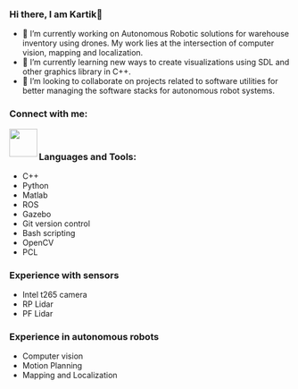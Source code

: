 ### Hi there, I am Kartik👋

- 🔭 I’m currently working on Autonomous Robotic solutions for warehouse inventory using drones. My work lies at the intersection of computer vision, mapping and localization.
- 🌱 I’m currently learning new ways to create visualizations using SDL and other graphics library in C++.
- 👯 I’m looking to collaborate on projects related to software utilities for better managing the software stacks for autonomous robot systems.

### Connect with me:
[<img align="left" width="50px" src="https://banner2.cleanpng.com/20171202/f59/linkedin-download-png-5a22d420d16602.1978549215122319688577.jpg">][linkedin]

<br />

### Languages and Tools:
- C++ 
- Python
- Matlab
- ROS 
- Gazebo
- Git version control
- Bash scripting
- OpenCV
- PCL

### Experience with sensors
- Intel t265 camera
- RP Lidar
- PF Lidar

### Experience in autonomous robots
- Computer vision
- Motion Planning
- Mapping and Localization

<br />
<br />

[website]:https://karry3775.github.io/real_life.html
[linkedin]:https://www.linkedin.com/in/kartik-prakash123/


